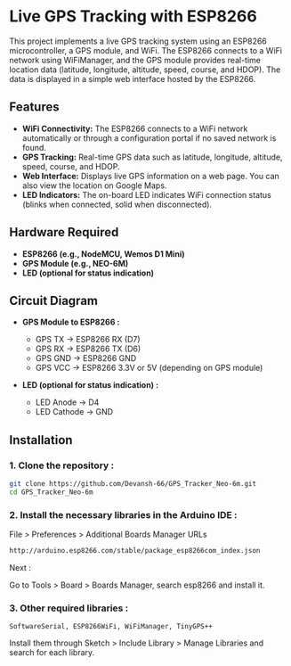 # Live GPS Tracking with ESP8266

This project implements a live GPS tracking system using an ESP8266 microcontroller, a GPS module, and WiFi. The ESP8266 connects to a WiFi network using WiFiManager, and the GPS module provides real-time location data (latitude, longitude, altitude, speed, course, and HDOP). The data is displayed in a simple web interface hosted by the ESP8266.

## Features

- **WiFi Connectivity:** The ESP8266 connects to a WiFi network automatically or through a configuration portal if no saved network is found.
- **GPS Tracking:** Real-time GPS data such as latitude, longitude, altitude, speed, course, and HDOP.
- **Web Interface:** Displays live GPS information on a web page. You can also view the location on Google Maps.
- **LED Indicators:** The on-board LED indicates WiFi connection status (blinks when connected, solid when disconnected).

## Hardware Required

- **ESP8266 (e.g., NodeMCU, Wemos D1 Mini)**
- **GPS Module (e.g., NEO-6M)**
- **LED (optional for status indication)**

## Circuit Diagram

- **GPS Module to ESP8266 :**
  - GPS TX -> ESP8266 RX (D7)
  - GPS RX -> ESP8266 TX (D6)
  - GPS GND -> ESP8266 GND
  - GPS VCC -> ESP8266 3.3V or 5V (depending on GPS module)

- **LED (optional for status indication) :**
  - LED Anode -> D4
  - LED Cathode -> GND

## Installation

### 1. Clone the repository :

```bash
git clone https://github.com/Devansh-66/GPS_Tracker_Neo-6m.git
cd GPS_Tracker_Neo-6m
```
### 2. Install the necessary libraries in the Arduino IDE :

File > Preferences > Additional Boards Manager URLs
```bash
http://arduino.esp8266.com/stable/package_esp8266com_index.json
```
Next :

Go to Tools > Board > Boards Manager, search esp8266 and install it.

### 3. Other required libraries :

```
SoftwareSerial, ESP8266WiFi, WiFiManager, TinyGPS++
```
Install them through Sketch > Include Library > Manage Libraries and search for each library.
